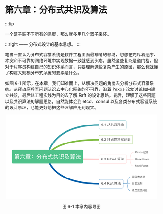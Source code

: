 # 第六章：分布式共识及算法

:::tip <a/>

一个篮子装不下所有的鸡蛋，那么就多用几个篮子来装。

:::right
—— 分布式设计的基本思想。
:::

笔者一直认为分布式容错系统是软件工程里面最难啃的领域，想想在充斥着无序、冲突和不可靠的网络环境中实现数据一致就感到头疼。虽然这些复杂是道门槛，但对于程序员构建自己的知识体系而言，只要理解这些复杂产生的原因，那么也就懂了构建大规模分布式系统的要素是什么。

如图 6-1 所示，在本章，我们知难而上，从解决问题的角度去分析分布式容错系统。从拜占庭将军问题认识去中心化网络的不可靠，沿着 Paxos 论文讨论如何建立共识，最后以工程实践为目的去了解 Raft 的设计思路。最后，理解了这些问题以及共识算法的解题思路，自然能体会到 etcd、consul 以及各类分布式容错系统的设计原理，也能更好地把这些理解应用到现实。

<div  align="center">
	<img src="../assets/consensus-summary.png" width = "500"  align=center />
	<p>图 6-1 本章内容导图</p>
</div>

